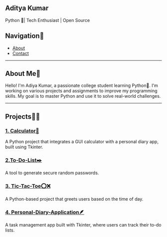 ## Aditya Kumar
Python 🐍| Tech Enthusiast | Open Source

## Navigation🧭
- [About](#about)
- [Contact](#contact)
---

## About Me📖
Hello! I'm Adiya Kumar, a passionate college student learning Python🐍. I'm working on various projects and assignments to improve my programming skills. My goal is to master Python and use it to solve real-world challenges.

---
## Projects🧑‍💻

### [1. Calculator🧮](https://github.com/adi6raj/Calculator.git)
A Python project that integrates a GUI calculator with a personal diary app, built using Tkinter.

### [2.To-Do-List✒️](https://github.com/adi6raj/To-Do-List.git)
A tool to generate secure random passwords.

### [3. Tic-Tac-Toe⭕❌](https://github.com/adi6raj/Tic-Tac-Toe.git)
A Python-based project that greets users based on the time of day.

### [4. Personal-Diary-Application🪶](https://github.com/adi6raj/Personal-Diary-Application.git)
A task management app built with Tkinter, where users can track their to-do lists.
